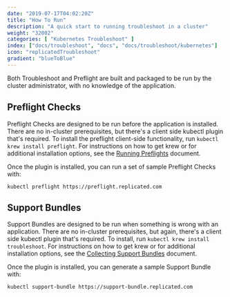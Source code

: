 ```yaml
---
date: "2019-07-17T04:02:20Z"
title: "How To Run"
description: "A quick start to running troubleshoot in a cluster"
weight: "32002"
categories: [ "Kubernetes Troubleshoot" ]
index: ["docs/troubleshoot", "docs", "docs/troubleshoot/kubernetes"]
icon: "replicatedTroubleshoot"
gradient: "blueToBlue"
---
```


Both Troubleshoot and Preflight are built and packaged to be run by the cluster administrator, with no knowledge of the application.

## Preflight Checks

Preflight Checks are designed to be run before the application is installed. There are no in-cluster prerequisites, but there's a client side kubectl plugin that's required. To install the preflight client-side functionality, run `kubectl krew install preflight`. For instructions on how to get krew or for additional installation options, see the [Running Preflights](/docs/troubleshoot/kubernetes/preflight/executing/) document.

Once the plugin is installed, you can run a set of sample Preflight Checks with:

```shell
kubectl preflight https://preflight.replicated.com
```

## Support Bundles

Support Bundles are designed to be run when something is wrong with an application. There are no in-cluster prerequisites, but again, there's a client side kubectl plugin that's required. To install, run `kubectl krew install troubleshoot`. For instructions on how to get krew or for additional installation options, see the [Collecting Support Bundles](/docs/troubleshoot/kubernetes/preflight/executing/) document.

Once the plugin is installed, you can generate a sample Support Bundle with:

```shell
kubectl support-bundle https://support-bundle.replicated.com
```

